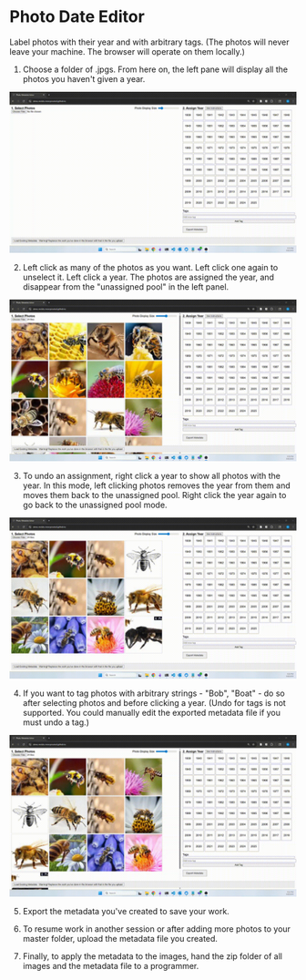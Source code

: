 # Photo Date Editor

Label photos with their year and with arbitrary tags.  (The photos will never leave your machine.  The browser will operate on them locally.)

1) Choose a folder of .jpgs.  From here on, the left pane will display all the photos you haven't given a year.

![Step 1 GIF](docs/1.gif)

2) Left click as many of the photos as you want.  Left click one again to unselect it.  Left click a year.  The photos are assigned the year, and disappear from the "unassigned pool" in the left panel.

![Step 2 GIF](docs/2.gif)

3) To undo an assignment, right click a year to show all photos with the year.  In this mode, left clicking photos removes the year from them and moves them back to the unassigned pool.  Right click the year again to go back to the unassigned pool mode.

![Step 3 GIF](docs/3.gif)

4) If you want to tag photos with arbitrary strings - "Bob", "Boat" - do so after selecting photos and before clicking a year.  (Undo for tags is not supported.  You could manually edit the exported metadata file if you must undo a tag.)

![Step 4 GIF](docs/4.gif)

5) Export the metadata you've created to save your work.


6) To resume work in another session or after adding more photos to your master folder, upload the metadata file you created.


7) Finally, to apply the metadata to the images, hand the zip folder of all images and the metadata file to a programmer.  
